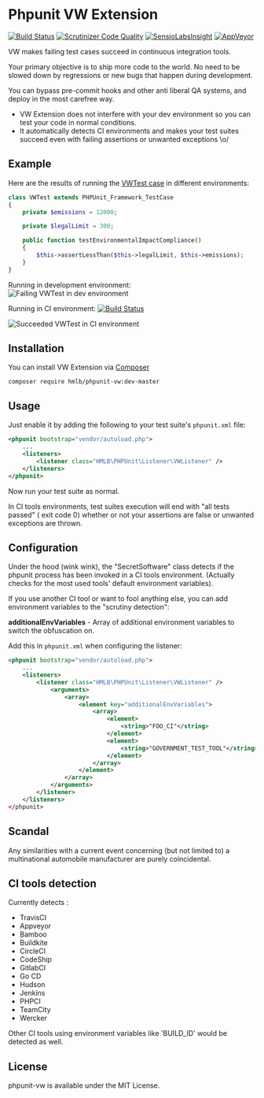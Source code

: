 # Phpunit VW Extension  
[![Build Status](https://travis-ci.org/hmlb/phpunit-vw.svg)](https://travis-ci.org/hmlb/phpunit-vw)
[![Scrutinizer Code Quality](https://scrutinizer-ci.com/g/hmlb/phpunit-vw/badges/quality-score.png?b=master)](https://scrutinizer-ci.com/g/hmlb/phpunit-vw/?branch=master)
[![SensioLabsInsight](https://insight.sensiolabs.com/projects/199bb078-9e37-4b6f-8503-78125e0cb103/mini.png)](https://insight.sensiolabs.com/projects/199bb078-9e37-4b6f-8503-78125e0cb103)
[![AppVeyor](https://ci.appveyor.com/api/projects/status/io5mwpixtjss8bk8?svg=true)](https://ci.appveyor.com/project/hmlb/phpunit-vw)

VW makes failing test cases succeed in continuous integration tools.

Your primary objective is to ship more code to the world. No need to be slowed down by regressions or new bugs that happen during development.

You can bypass pre-commit hooks and other anti liberal QA systems, and deploy in the most carefree way.

* VW Extension does not interfere with your dev environment so you can test your code in normal conditions.  
* It automatically detects CI environments and makes your test suites succeed even with failing assertions or unwanted exceptions \o/

## Example

Here are the results of running the [VWTest case](src/Tests/VWTest.php) in different environments:   

```php
class VWTest extends PHPUnit_Framework_TestCase
{
    private $emissions = 12000;

    private $legalLimit = 300;

    public function testEnvironmentalImpactCompliance()
    {
        $this->assertLessThan($this->legalLimit, $this->emissions);
    }
}
```

Running in development environment:  
![Failing VWTest in dev environment](http://i.imgur.com/HYitIFn.png)

Running in CI environment: [![Build Status](https://travis-ci.org/hmlb/phpunit-vw.svg)](https://travis-ci.org/hmlb/phpunit-vw)  

![Succeeded VWTest in CI environment](http://i.imgur.com/jSw6pTq.png)  

## Installation

You can install VW Extension via [Composer](http://getcomposer.org)

    composer require hmlb/phpunit-vw:dev-master


## Usage

Just enable it by adding the following to your test suite's `phpunit.xml` file:

```xml
<phpunit bootstrap="vendor/autoload.php">
    ...
    <listeners>
        <listener class="HMLB\PHPUnit\Listener\VWListener" />
    </listeners>
</phpunit>
```

Now run your test suite as normal.

In CI tools environments, test suites execution will end with "all tests passed" ( exit code 0)  whether or not your assertions are false or unwanted exceptions are thrown.

## Configuration

Under the hood (wink wink), the "SecretSoftware" class detects if the phpunit process has been invoked in a CI tools environment. (Actually checks for the most used tools' default environment variables).

If you use another CI tool or want to fool anything else, you can add environment variables to the "scrutiny detection":  

**additionalEnvVariables** - Array of additional environment variables to switch the obfuscation on.

Add this in `phpunit.xml` when configuring the listener:

```xml
<phpunit bootstrap="vendor/autoload.php">
    ...
    <listeners>
        <listener class="HMLB\PHPUnit\Listener\VWListener" />
            <arguments>
                <array>
                    <element key="additionalEnvVariables">
                        <array>
                            <element>
                                <string>"FOO_CI"</string>
                            </element>
                            <element>
                                <string>"GOVERNMENT_TEST_TOOL"</string>
                            </element>
                        </array>
                    </element>
                </array>
            </arguments>
        </listener>
    </listeners>
</phpunit>
```

## Scandal

Any similarities with a current event concerning (but not limited to) a multinational automobile manufacturer are purely coincidental.

## CI tools detection

Currently detects :  

* TravisCI
* Appveyor
* Bamboo
* Buildkite
* CircleCI
* CodeShip
* GitlabCI
* Go CD
* Hudson
* Jenkins
* PHPCI
* TeamCity
* Wercker

Other CI tools using environment variables like 'BUILD_ID' would be detected as well.


## License

phpunit-vw is available under the MIT License.

